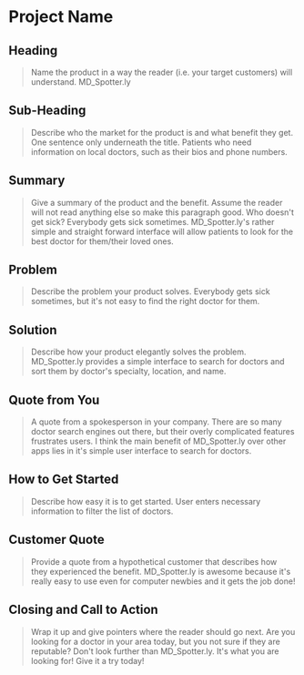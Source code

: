 # Project Name #

<!-- 
> This material was originally posted [here](http://www.quora.com/What-is-Amazons-approach-to-product-development-and-product-management). It is reproduced here for posterities sake.

There is an approach called "working backwards" that is widely used at Amazon. They work backwards from the customer, rather than starting with an idea for a product and trying to bolt customers onto it. While working backwards can be applied to any specific product decision, using this approach is especially important when developing new products or features.

For new initiatives a product manager typically starts by writing an internal press release announcing the finished product. The target audience for the press release is the new/updated product's customers, which can be retail customers or internal users of a tool or technology. Internal press releases are centered around the customer problem, how current solutions (internal or external) fail, and how the new product will blow away existing solutions.

If the benefits listed don't sound very interesting or exciting to customers, then perhaps they're not (and shouldn't be built). Instead, the product manager should keep iterating on the press release until they've come up with benefits that actually sound like benefits. Iterating on a press release is a lot less expensive than iterating on the product itself (and quicker!).

If the press release is more than a page and a half, it is probably too long. Keep it simple. 3-4 sentences for most paragraphs. Cut out the fat. Don't make it into a spec. You can accompany the press release with a FAQ that answers all of the other business or execution questions so the press release can stay focused on what the customer gets. My rule of thumb is that if the press release is hard to write, then the product is probably going to suck. Keep working at it until the outline for each paragraph flows. 

Oh, and I also like to write press-releases in what I call "Oprah-speak" for mainstream consumer products. Imagine you're sitting on Oprah's couch and have just explained the product to her, and then you listen as she explains it to her audience. That's "Oprah-speak", not "Geek-speak".

Once the project moves into development, the press release can be used as a touchstone; a guiding light. The product team can ask themselves, "Are we building what is in the press release?" If they find they're spending time building things that aren't in the press release (overbuilding), they need to ask themselves why. This keeps product development focused on achieving the customer benefits and not building extraneous stuff that takes longer to build, takes resources to maintain, and doesn't provide real customer benefit (at least not enough to warrant inclusion in the press release).
 -->
 
## Heading ##
  > Name the product in a way the reader (i.e. your target customers) will understand.
MD_Spotter.ly
## Sub-Heading ##
  > Describe who the market for the product is and what benefit they get. One sentence only underneath the title.
Patients who need information on local doctors, such as their bios and phone numbers.

## Summary ##
  > Give a summary of the product and the benefit. Assume the reader will not read anything else so make this paragraph good.
Who doesn't get sick? Everybody gets sick sometimes. MD_Spotter.ly's rather simple and straight forward interface will allow patients to look for the best doctor for them/their loved ones.

## Problem ##
  > Describe the problem your product solves.
Everybody gets sick sometimes, but it's not easy to find the right doctor for them.

## Solution ##
  > Describe how your product elegantly solves the problem.
MD_Spotter.ly provides a simple interface to search for doctors and sort them by doctor's specialty, location, and name.

## Quote from You ##
  > A quote from a spokesperson in your company.
There are so many doctor search engines out there, but their overly complicated features frustrates users. I think the main benefit of MD_Spotter.ly over other apps lies in it's simple user interface to search for doctors.
  
## How to Get Started ##
  > Describe how easy it is to get started.
User enters necessary information to filter the list of doctors.

## Customer Quote ##
  > Provide a quote from a hypothetical customer that describes how they experienced the benefit.
MD_Spotter.ly is awesome because it's really easy to use even for computer newbies and it gets the job done!

## Closing and Call to Action ##
  > Wrap it up and give pointers where the reader should go next.
Are you looking for a doctor in your area today, but you not sure if they are reputable? Don't look further than MD_Spotter.ly. It's what you are looking for! Give it a try today!  
